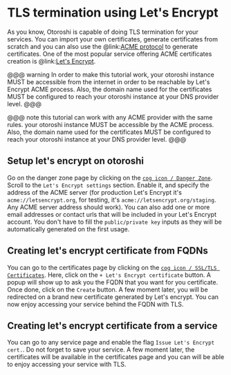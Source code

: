 # TLS termination using Let's Encrypt

As you know, Otoroshi is capable of doing TLS termination for your services. You can import your own certificates, generate certificates from scratch and you can also use the @link:[ACME protocol](https://datatracker.ietf.org/doc/html/rfc8555) to generate certificates. One of the most popular service offering ACME certificates creation is @link:[Let's Encrypt](https://letsencrypt.org/).

@@@ warning
In order to make this tutorial work, your otoroshi instance MUST be accessible from the internet in order to be reachable by Let's Encrypt ACME process. Also, the domain name used for the certificates MUST be configured to reach your otoroshi instance at your DNS provider level.
@@@

@@@ note
this tutorial can work with any ACME provider with the same rules. your otoroshi instance MUST be accessible by the ACME process. Also, the domain name used for the certificates MUST be configured to reach your otoroshi instance at your DNS provider level.
@@@

## Setup let's encrypt on otoroshi

Go on the danger zone page by clicking on the [`cog icon / Danger Zone`](http://otoroshi.oto.tools:8080/bo/dashboard/certificates). Scroll to the `Let's Encrypt settings` section. Enable it, and specify the address of the ACME server (for production Let's Encrypt it's `acme://letsencrypt.org`, for testing, it's `acme://letsencrypt.org/staging`. Any ACME server address should work). You can also add one or more email addresses or contact urls that will be included in your Let's Encrypt account. You don't have to fill the `public/private key` inputs as they will be automatically generated on the first usage.

## Creating let's encrypt certificate from FQDNs

You can go to the certificates page by clicking on the [`cog icon / SSL/TLS Certificates`](http://otoroshi.oto.tools:8080/bo/dashboard/certificates). Here, click on the `+ Let's Encrypt certificate` button. A popup will show up to ask you the FQDN that you want for you certificate. Once done, click on the `Create` button. A few moment later, you will be redirected on a brand new certificate generated by Let's encrypt. You can now enjoy accessing your service behind the FQDN with TLS.

## Creating let's encrypt certificate from a service

You can go to any service page and enable the flag `Issue Let's Encrypt cert.`. Do not forget to save your service. A few moment later, the certificates will be available in the certificates page and you can will be able to enjoy accessing your service with TLS.
